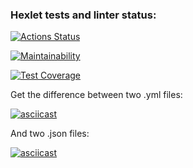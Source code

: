 ### Hexlet tests and linter status:
[![Actions Status](https://github.com/dsdisperfect/frontend-project-46/workflows/hexlet-check/badge.svg)](https://github.com/dsdisperfect/frontend-project-46/actions)

[![Maintainability](https://api.codeclimate.com/v1/badges/c790138cf67d58c15215/maintainability)](https://codeclimate.com/github/dsdisperfect/frontend-project-46/maintainability)

[![Test Coverage](https://api.codeclimate.com/v1/badges/c790138cf67d58c15215/test_coverage)](https://codeclimate.com/github/dsdisperfect/frontend-project-46/test_coverage)

Get the difference between two .yml files:

[![asciicast](https://asciinema.org/a/PWGl4mnQMYquRD0ZZ2soFeymR.svg)](https://asciinema.org/a/PWGl4mnQMYquRD0ZZ2soFeymR)

And two .json files:

[![asciicast](https://asciinema.org/a/AJ0qxMOzGo5AN1qQZUdDF5ido.svg)](https://asciinema.org/a/AJ0qxMOzGo5AN1qQZUdDF5ido)